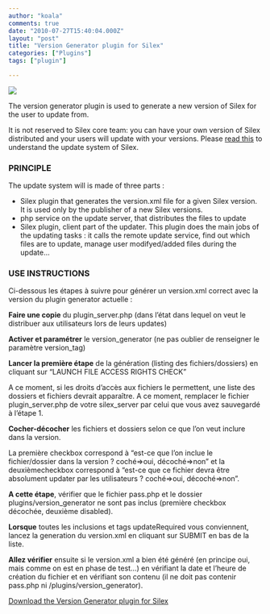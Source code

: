```yaml
---
author: "koala"
comments: true
date: "2010-07-27T15:40:04.000Z"
layout: "post"
title: "Version Generator plugin for Silex"
categories: ["Plugins"]
tags: ["plugin"]

---
```

![](https://www.silexlabs.org/wp-content/uploads/2010/10/plugin5.png)

The version generator plugin is used to generate a new version of Silex for the user to update from.

It is not reserved to Silex core team: you can have your own version of Silex distributed and your users will update with your versions. Please [read this](http://community.silexlabs.org/silex/codex/?page_id=76) to understand the update system of Silex.


### PRINCIPLE


The update system will is made of three parts :

- Silex plugin that generates the version.xml file for a given Silex version. It is used only by the publisher of a new Silex versions.
- php service on the update server, that distributes the files to update
- Silex plugin, client part of the updater. This plugin does the main jobs of the updating tasks : it calls the remote update service, find out which files are to update, manage user modifyed/added files during the update…

<!-- more -->


### USE INSTRUCTIONS


Ci-dessous les étapes à suivre pour générer un version.xml correct avec la version du plugin generator actuelle :

**Faire une copie** du plugin_server.php (dans l’état dans lequel on veut le distribuer aux utilisateurs lors de leurs updates)

**Activer et paramétrer** le version_generator (ne pas oublier de renseigner le paramètre version_tag)

**Lancer la première étape** de la génération (listing des fichiers/dossiers) en cliquant sur “LAUNCH FILE ACCESS RIGHTS CHECK”

A ce moment, si les droits d’accès aux fichiers le permettent, une liste des dossiers et fichiers devrait apparaître. A ce moment, remplacer le fichier plugin_server.php de votre silex_server par celui que vous avez sauvegardé à l’étape 1.

**Cocher-décocher** les fichiers et dossiers selon ce que l’on veut inclure dans la version.

La première checkbox correspond à “est-ce que l’on inclue le fichier/dossier dans la version ? coché=>oui, décoché=>non” et la deuxièmecheckbox correspond à “est-ce que ce fichier devra être absolument updater par les utilisateurs ? coché=>oui, décoché=>non”.

**A cette étape**, vérifier que le fichier pass.php et le dossier plugins/version_generator ne sont pas inclus (première checkbox décochée, deuxième disabled).

**Lorsque** toutes les inclusions et tags updateRequired vous conviennent, lancez la generation du version.xml en cliquant sur SUBMIT en bas de la liste.

**Allez vérifier** ensuite si le version.xml a bien été généré (en principe oui, mais comme on est en phase de test…) en vérifiant la date et l’heure de création du fichier et en vérifiant son contenu (il ne doit pas contenir pass.php ni /plugins/version_generator).

[Download the Version Generator plugin for Silex](https://www.silexlabs.org/?attachment_id=1013)



